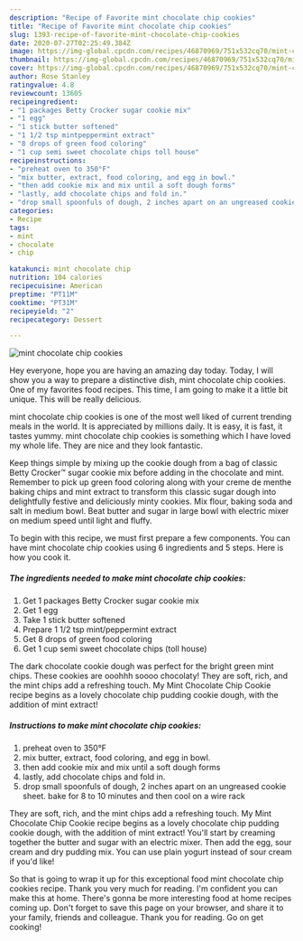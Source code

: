 ```yaml
---
description: "Recipe of Favorite mint chocolate chip cookies"
title: "Recipe of Favorite mint chocolate chip cookies"
slug: 1393-recipe-of-favorite-mint-chocolate-chip-cookies
date: 2020-07-27T02:25:49.384Z
image: https://img-global.cpcdn.com/recipes/46870969/751x532cq70/mint-chocolate-chip-cookies-recipe-main-photo.jpg
thumbnail: https://img-global.cpcdn.com/recipes/46870969/751x532cq70/mint-chocolate-chip-cookies-recipe-main-photo.jpg
cover: https://img-global.cpcdn.com/recipes/46870969/751x532cq70/mint-chocolate-chip-cookies-recipe-main-photo.jpg
author: Rose Stanley
ratingvalue: 4.8
reviewcount: 13605
recipeingredient:
- "1 packages Betty Crocker sugar cookie mix"
- "1 egg"
- "1 stick butter softened"
- "1 1/2 tsp mintpeppermint extract"
- "8 drops of green food coloring"
- "1 cup semi sweet chocolate chips toll house"
recipeinstructions:
- "preheat oven to 350°F"
- "mix butter, extract, food coloring, and egg in bowl."
- "then add cookie mix and mix until a soft dough forms"
- "lastly, add chocolate chips and fold in."
- "drop small spoonfuls of dough, 2 inches apart on an ungreased cookie sheet. bake for 8 to 10 minutes and then cool on a wire rack"
categories:
- Recipe
tags:
- mint
- chocolate
- chip

katakunci: mint chocolate chip 
nutrition: 104 calories
recipecuisine: American
preptime: "PT11M"
cooktime: "PT31M"
recipeyield: "2"
recipecategory: Dessert

---
```



![mint chocolate chip cookies](https://img-global.cpcdn.com/recipes/46870969/751x532cq70/mint-chocolate-chip-cookies-recipe-main-photo.jpg)

Hey everyone, hope you are having an amazing day today. Today, I will show you a way to prepare a distinctive dish, mint chocolate chip cookies. One of my favorites food recipes. This time, I am going to make it a little bit unique. This will be really delicious.

mint chocolate chip cookies is one of the most well liked of current trending meals in the world. It is appreciated by millions daily. It is easy, it is fast, it tastes yummy. mint chocolate chip cookies is something which I have loved my whole life. They are nice and they look fantastic.

Keep things simple by mixing up the cookie dough from a bag of classic Betty Crocker™ sugar cookie mix before adding in the chocolate and mint. Remember to pick up green food coloring along with your creme de menthe baking chips and mint extract to transform this classic sugar dough into delightfully festive and deliciously minty cookies. Mix flour, baking soda and salt in medium bowl. Beat butter and sugar in large bowl with electric mixer on medium speed until light and fluffy.


To begin with this recipe, we must first prepare a few components. You can have mint chocolate chip cookies using 6 ingredients and 5 steps. Here is how you cook it.

<!--inarticleads1-->

##### The ingredients needed to make mint chocolate chip cookies:

1. Get 1 packages Betty Crocker sugar cookie mix
1. Get 1 egg
1. Take 1 stick butter softened
1. Prepare 1 1/2 tsp mint/peppermint extract
1. Get 8 drops of green food coloring
1. Get 1 cup semi sweet chocolate chips (toll house)


The dark chocolate cookie dough was perfect for the bright green mint chips. These cookies are ooohhh soooo chocolaty! They are soft, rich, and the mint chips add a refreshing touch. My Mint Chocolate Chip Cookie recipe begins as a lovely chocolate chip pudding cookie dough, with the addition of mint extract! 

<!--inarticleads2-->

##### Instructions to make mint chocolate chip cookies:

1. preheat oven to 350°F
1. mix butter, extract, food coloring, and egg in bowl.
1. then add cookie mix and mix until a soft dough forms
1. lastly, add chocolate chips and fold in.
1. drop small spoonfuls of dough, 2 inches apart on an ungreased cookie sheet. bake for 8 to 10 minutes and then cool on a wire rack


They are soft, rich, and the mint chips add a refreshing touch. My Mint Chocolate Chip Cookie recipe begins as a lovely chocolate chip pudding cookie dough, with the addition of mint extract! You&#39;ll start by creaming together the butter and sugar with an electric mixer. Then add the egg, sour cream and dry pudding mix. You can use plain yogurt instead of sour cream if you&#39;d like! 

So that is going to wrap it up for this exceptional food mint chocolate chip cookies recipe. Thank you very much for reading. I'm confident you can make this at home. There's gonna be more interesting food at home recipes coming up. Don't forget to save this page on your browser, and share it to your family, friends and colleague. Thank you for reading. Go on get cooking!
